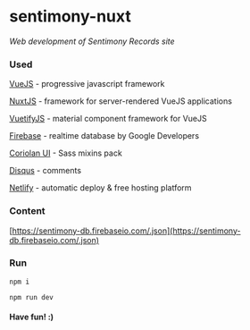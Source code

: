 # sentimony-nuxt

_Web development of Sentimony Records site_

### Used

[VueJS](https://vuejs.org) - progressive javascript framework

[NuxtJS](https://nuxtjs.org) - framework for server-rendered VueJS applications

[VuetifyJS](https://vuetifyjs.com) - material component framework for VueJS

[Firebase](https://firebase.google.com) - realtime database by Google Developers

[Coriolan UI](https://coriolan-ui.github.io) - Sass mixins pack

[Disqus](https://disqus.com) - comments

[Netlify](https://www.netlify.com) - automatic deploy & free hosting platform

### Content

[https://sentimony-db.firebaseio.com/.json](https://sentimony-db.firebaseio.com/.json)

### Run

`npm i`

`npm run dev`

#### Have fun! :)
